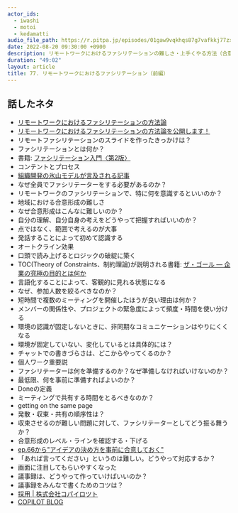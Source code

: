 ```yaml
---
actor_ids:
  - iwashi
  - motoi
  - kedamatti
audio_file_path: https://r.pitpa.jp/episodes/01gaw9vqkhqs87g7vafkkj77zx.mp3
date: 2022-08-20 09:30:00 +0900
description: リモートワークにおけるファシリテーションの難しさ・上手くやる方法（合意形成・人数・頻度・目的の設定のコツ）などを語っていただいたエピソードです。
duration: "49:02"
layout: article
title: 77. リモートワークにおけるファシリテーション（前編）
---
```


## 話したネタ

- [リモートワークにおけるファシリテーションの方法論](https://docs.google.com/presentation/d/1dQgbxB6_0kosazzgfk0Gmoa8c7dInfOy_NvZejfpneo/edit#slide=id.g814b63fdb8_0_12)
- [リモートワークにおけるファシリテーションの方法論を公開します！](https://blog.copilot.jp/entry/remote-facilitation)
- リモートファシリテーションのスライドを作ったきっかけは？
- ファシリテーションとは何か？
- 書籍: [ファシリテーション入門〈第2版〉](https://amzn.to/3Ay6EWR)
- コンテントとプロセス
- [組織開発の氷山モデルが言及される記事](https://note.com/yuki_anzai/n/n1cd936d56c51) 
- なぜ全員でファシリテーターをする必要があるのか？
- リモートワークのファシリテーションで、特に何を意識するといいのか？
- 地域における合意形成の難しさ
- なぜ合意形成はこんなに難しいのか？
- 自分の理解、自分自身の考えをどうやって把握すればいいのか？
- 点ではなく、範囲で考えるのが大事
- 発話することによって初めて認識する
- オートクライン効果
- 口頭で読み上げるとロジックの破綻に築く
- TOC(Theory of Constraints、制約理論)が説明される書籍: [ザ・ゴール ― 企業の究極の目的とは何か](https://amzn.to/3R0p1sZ)
- 言語化することによって、客観的に見れる状態になる
- なぜ、参加人数を絞るべきなのか？
- 短時間で複数のミーティングを開催したほうが良い理由は何か？
- メンバーの関係性や、プロジェクトの緊急度によって頻度・時間を使い分ける
- 環境の認識が固定しないときに、非同期なコミュニケーションはやりにくくなる
- 環境が固定していない、変化しているとは具体的には？
- チャットでの書きづらさは、どこからやってくるのか？
- 個人ワーク重要説
- ファシリテーターは何を準備するのか？なぜ準備しなければいけないのか？
- 最低限、何を事前に準備すればよいのか？
- Doneの定義
- ミーティングで共有する時間をとるべきなのか？
- getting on the same page 
- 発散・収束・共有の順序性は？
- 収束させるのが難しい問題に対して、ファシリテーターとしてどう振る舞うか？
- 合意形成のレベル・ラインを確認する・下げる
- [ep.66から"アイデアの決め方を事前に合意しておく"](https://fukabori.fm/episode/66)
- 「あれば言ってください」というのは難しい。どうやって対応するか？
- 画面に注目してもらいやすくなった
- 議事録は、どうやって作っていけばいいのか？
- 議事録をみんなで書くためのコツは？
- [採用 | 株式会社コパイロツト](https://copilot.jp/recruit/)
- [COPILOT BLOG](https://blog.copilot.jp/)